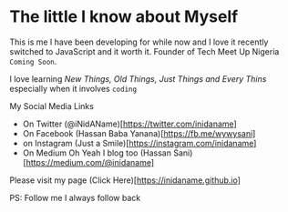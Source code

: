 # The little I know about Myself
This is me I have been developing for while now and I love it recently switched to JavaScript and it worth it. Founder of Tech Meet Up Nigeria `Coming Soon`.

I love learning *New Things, Old Things, Just Things and Every Thins* especially when it involves `coding`

My Social Media Links
 - On Twitter (@iNidAName)[https://twitter.com/inidaname]
 - On Facebook (Hassan Baba Yanana)[https://fb.me/wywysani]
 - on Instagram (Just a Smile)[https://instagram.com/inidaname]
 - On Medium Oh Yeah I blog too (Hassan Sani)[https://medium.com/@inidaname]

 Please visit my page (Click Here)[https://inidaname.github.io]

 PS: Follow me I always follow back

